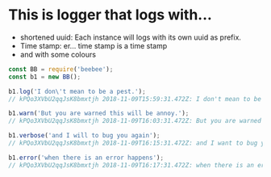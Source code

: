# This is logger that logs with...

* shortened uuid: Each instance will logs with its own uuid as prefix.
* Time stamp: er... time stamp is a time stamp
* and with some colours

```javascript
const BB = require('beebee');
const b1 = new BB();

b1.log('I don\'t mean to be a pest.');
// kPQo3XVbU2qqJsK8bmxtjh 2018-11-09T15:59:31.472Z: I don't mean to be a pest.

b1.warn('But you are warned this will be annoy.');
// kPQo3XVbU2qqJsK8bmxtjh 2018-11-09T16:03:31.472Z: But you are warned I will be annoy.

b1.verbose('and I will to bug you again');
// kPQo3XVbU2qqJsK8bmxtjh 2018-11-09T16:15:31.472Z: and I want to bug you again

b1.error('when there is an error happens');
// kPQo3XVbU2qqJsK8bmxtjh 2018-11-09T16:17:31.472Z: when there is an error happen
```